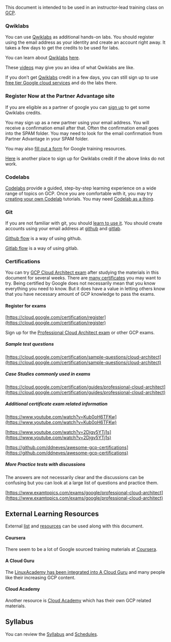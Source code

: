 


This document is intended to be used in an instructor-lead training class on [GCP](GCP-Learning).

### Qwiklabs



You can use [Qwiklabs](https://www.qwiklabs.com/) as additional hands-on labs.  You should register using the  email address as your identity and create an account right away. It takes a few days to get the credits to be used for labs.

You can learn about [Qwiklabs]((https://googlecourses.qwiklabs.com/)) [here](https://www.youtube.com/watch?v=ew-r46FmzSM&list=PLIivdWyY5sqKOsBSMDTF0M76nXeChgh5D).

These [videos](https://www.youtube.com/user/yogaarsa/playlists) may give you an idea of what Qwiklabs are like.


If you don’t get [Qwiklabs]((https://www.qwiklabs.com/focuses/2794?catalog_rank=%7B%22rank%22%3A1%2C%22num_filters%22%3A0%2C%22has_search%22%3Atrue%7D&parent=catalog&search_id=7467708)) credit in a few days, you can still sign up to use [free tier Google cloud services](https://cloud.google.com/free) and do the labs there.



### Register  Now at the Partner Advantage site

If you are eligible as a partner of google you can [sign up](https://www.partneradvantage.goog/GCPPRM/s/partneradvantageportallogin?language=en_US) to get some Qwiklabs credits.


You may sign up as a new partner using your email address. You will receive a confirmation email after that. Often the confirmation email goes into the SPAM folder.  You may need to look for the email confirmation from Partner Advantage in your SPAM folder.

You may also [fill out a form]((https://inthecloud.withgoogle.com/partner-training/request-training-resources.html)) for Google training resources.

[Here](https://inthecloud.withgoogle.com/training-discount/register.html) is another place to sign up for Qwiklabs credit if the above links do not work.


### Codelabs

[Codelabs](https://codelabs.developers.google.com/) provide a guided, step-by-step learning experience on a wide range of topics on GCP.
Once you are comfortable with it, you may try [creating your own Codelab](https://medium.com/@zarinlo/publish-technical-tutorials-in-google-codelab-format-b07ef76972cd) tutorials. You may need [Codelab as a thing](https://github.com/zarinlo/tools).

### Git

If you are not familiar with git, you should [learn to use it]((https://www.youtube.com/watch?v=HVsySz-h9r4)). You should create accounts using your  email address at [github](https://www.youtube.com/watch?reload=9&v=w3jLJU7DT5E) and [gitlab](https://www.youtube.com/watch?v=7q9Y1Cv-ib0).



[Github flow](https://guides.github.com/introduction/flow/) is a way of using github.

[Gitlab flow](https://about.gitlab.com/blog/2014/09/29/gitlab-flow/) is a way of using gitlab.


### Certifications

You can try [GCP Cloud Architect exam](https://cloud.google.com/certification/guides/professional-cloud-architect) after studying the 
materials in this document for several weeks.  There are [many certificates](https://cloud.google.com/certification) you may want to try.
Being certified by Google does not necessarily mean that you know everything you need to know. But it does have a value in letting others
know that you have necessary amount of GCP knowledge to pass the exams.



#### Register for exams

[https://cloud.google.com/certification/register](https://cloud.google.com/certification/register)

Sign up for the [Professional Cloud Architect exam](https://cloud.google.com/certification/guides/professional-cloud-architect) or other GCP exams.




##### Sample test questions

[https://cloud.google.com/certification/sample-questions/cloud-architect](https://cloud.google.com/certification/sample-questions/cloud-architect)


##### Case Studies commonly used in exams

[https://cloud.google.com/certification/guides/professional-cloud-architect](https://cloud.google.com/certification/guides/professional-cloud-architect)


##### Additional certificate exam related information

[https://www.youtube.com/watch?v=Kub0oH6TFKw](https://www.youtube.com/watch?v=Kub0oH6TFKw)

[https://www.youtube.com/watch?v=2Djgv5YTj1s](https://www.youtube.com/watch?v=2Djgv5YTj1s)

[https://github.com/ddneves/awesome-gcp-certifications](https://github.com/ddneves/awesome-gcp-certifications)


##### More Practice tests with discussions

The answers are not necessarily clear and the discussions can be confusing but you can look at a large list of questions and practice them.

[https://www.examtopics.com/exams/google/professional-cloud-architect](https://www.examtopics.com/exams/google/professional-cloud-architect)




## External Learning Resources

External [list](https://www.guru99.com/best-google-course.html) and [resources](https://medium.com/javarevisited/my-favorite-free-google-cloud-platform-gcp-professional-cloud-developer-certification-courses-856ef69a56bb) can be used along with this document. 

#### Coursera

There seem to be a lot of Google sourced training materials at [Coursera](https://www.coursera.org/).


#### A Cloud Guru

The [LinuxAcademy has been integrated into A Cloud Guru](https://acloudguru.com/) and many people like their increasing GCP content.


#### Cloud Academy 

Another resource is [Cloud Academy](https://cloudacademy.com/) which has their own GCP related materials.





## Syllabus

You can review the [Syllabus](Syllabus) and [Schedules](Schedules).




